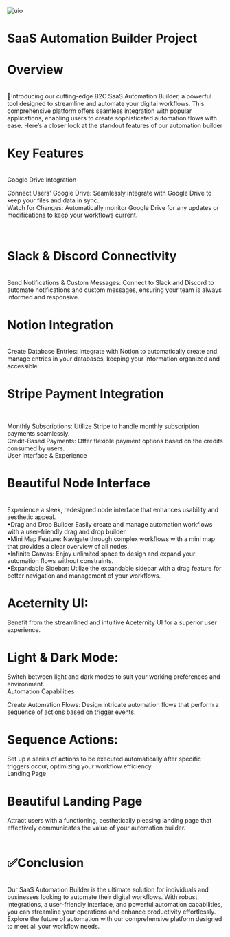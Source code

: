 ![uio](https://github.com/Piyusss/SaaS-FlowEz/assets/122628426/b22a9fe1-8c2a-4c10-98af-5b807184e626)

<h1>SaaS Automation Builder Project</h1>

<h1>Overview</h1><br>
🤯Introducing our cutting-edge B2C SaaS Automation Builder, a powerful tool designed to streamline and automate your digital workflows. This comprehensive platform offers seamless integration with popular applications, enabling users to create sophisticated automation flows with ease. Here’s a closer look at the standout features of our automation builder<br>

<h1>Key Features</h1><br>
Google Drive Integration<br>

Connect Users' Google Drive: Seamlessly integrate with Google Drive to keep your files and data in sync.<br>
Watch for Changes: Automatically monitor Google Drive for any updates or modifications to keep your workflows current.<br>

<br>
<h1>Slack & Discord Connectivity</h1><br>
Send Notifications & Custom Messages: Connect to Slack and Discord to automate notifications and custom messages, ensuring your team is always informed and responsive.<br>

<h1>Notion Integration</h1><br>
Create Database Entries: Integrate with Notion to automatically create and manage entries in your databases, keeping your information organized and accessible.<br>

<h1>Stripe Payment Integration</h1><br>

Monthly Subscriptions: Utilize Stripe to handle monthly subscription payments seamlessly.<br>
Credit-Based Payments: Offer flexible payment options based on the credits consumed by users.<br>
User Interface & Experience<br>

<h1>Beautiful Node Interface</h1><br> Experience a sleek, redesigned node interface that enhances usability and aesthetic appeal.<br>
•Drag and Drop Builder Easily create and manage automation workflows with a user-friendly drag and drop builder.<br>
•Mini Map Feature: Navigate through complex workflows with a mini map that provides a clear overview of all nodes.<br>
•Infinite Canvas: Enjoy unlimited space to design and expand your automation flows without constraints.<br>
•Expandable Sidebar: Utilize the expandable sidebar with a drag feature for better navigation and management of your workflows.<br>
<h1>Aceternity UI:</h1> Benefit from the streamlined and intuitive Aceternity UI for a superior user experience.<br>
<h1>Light & Dark Mode:</h1> Switch between light and dark modes to suit your working preferences and environment.<br>
Automation Capabilities<br>

Create Automation Flows: Design intricate automation flows that perform a sequence of actions based on trigger events.<br>
<h1>Sequence Actions:</h1> Set up a series of actions to be executed automatically after specific triggers occur, optimizing your workflow efficiency.<br>
Landing Page<br>

<h1>Beautiful Landing Page</h1> Attract users with a functioning, aesthetically pleasing landing page that effectively communicates the value of your automation builder.<br>
<br>
<h1>✅Conclusion</h1><br>
Our SaaS Automation Builder is the ultimate solution for individuals and businesses looking to automate their digital workflows. With robust integrations, a user-friendly interface, and powerful automation capabilities, you can streamline your operations and enhance productivity effortlessly. Explore the future of automation with our comprehensive platform designed to meet all your workflow needs.<br>
